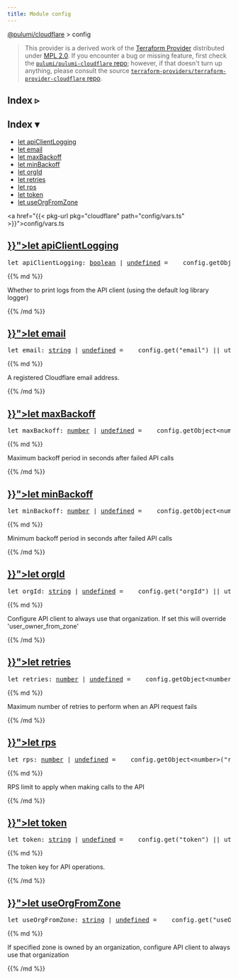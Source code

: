 ```yaml
---
title: Module config
---
```


<!-- WARNING: this page was generated by a tool. Do not edit it by hand. -->
<!-- To change it, please see https://github.com/pulumi/docs/tree/master/tools/tscdocgen. -->

<a href="../">@pulumi/cloudflare</a> &gt; config

> This provider is a derived work of the [Terraform Provider](https://github.com/terraform-providers/terraform-provider-cloudflare)
> distributed under [MPL 2.0](https://www.mozilla.org/en-US/MPL/2.0/). If you encounter a bug or missing feature,
> first check the [`pulumi/pulumi-cloudflare` repo](https://github.com/pulumi/pulumi-cloudflare/issues); however, if that doesn't turn up anything,
> please consult the source [`terraform-providers/terraform-provider-cloudflare` repo](https://github.com/terraform-providers/terraform-provider-cloudflare/issues).



<div class="toggleVisible">
<div class="collapsed">
<h2 class="pdoc-module-header toggleButton" title="Click to show Index">Index ▹</h2>
</div>
<div class="expanded">
<h2 class="pdoc-module-header toggleButton" title="Click to hide Index">Index ▾</h2>
<div class="pdoc-module-contents">
<ul>
<li><a href="#apiClientLogging">let apiClientLogging</a></li>
<li><a href="#email">let email</a></li>
<li><a href="#maxBackoff">let maxBackoff</a></li>
<li><a href="#minBackoff">let minBackoff</a></li>
<li><a href="#orgId">let orgId</a></li>
<li><a href="#retries">let retries</a></li>
<li><a href="#rps">let rps</a></li>
<li><a href="#token">let token</a></li>
<li><a href="#useOrgFromZone">let useOrgFromZone</a></li>
</ul>

<a href="{{< pkg-url pkg="cloudflare" path="config/vars.ts" >}}">config/vars.ts</a> 
</div>
</div>
</div>


<h2 class="pdoc-module-header" id="apiClientLogging">
<a class="pdoc-member-name" href="{{< pkg-url pkg="cloudflare" path="config/vars.ts#L12" >}}">let <b>apiClientLogging</b></a>
</h2>
<div class="pdoc-module-contents">
<pre class="highlight"><span class='kd'>let</span> apiClientLogging: <span class='kd'><a href='https://developer.mozilla.org/en-US/docs/Web/JavaScript/Reference/Global_Objects/Boolean'>boolean</a></span> | <span class='kd'><a href='https://developer.mozilla.org/en-US/docs/Web/JavaScript/Reference/Global_Objects/undefined'>undefined</a></span> = <span class='s2'> __config.getObject&lt;boolean&gt;(&#34;apiClientLogging&#34;) || (utilities.getEnvBoolean(&#34;CLOUDFLARE_API_CLIENT_LOGGING&#34;) || false)</span>;</pre>
{{% md %}}

Whether to print logs from the API client (using the default log library logger)

{{% /md %}}
</div>
<h2 class="pdoc-module-header" id="email">
<a class="pdoc-member-name" href="{{< pkg-url pkg="cloudflare" path="config/vars.ts#L16" >}}">let <b>email</b></a>
</h2>
<div class="pdoc-module-contents">
<pre class="highlight"><span class='kd'>let</span> email: <span class='kd'><a href='https://developer.mozilla.org/en-US/docs/Web/JavaScript/Reference/Global_Objects/String'>string</a></span> | <span class='kd'><a href='https://developer.mozilla.org/en-US/docs/Web/JavaScript/Reference/Global_Objects/undefined'>undefined</a></span> = <span class='s2'> __config.get(&#34;email&#34;) || utilities.getEnv(&#34;CLOUDFLARE_EMAIL&#34;)</span>;</pre>
{{% md %}}

A registered Cloudflare email address.

{{% /md %}}
</div>
<h2 class="pdoc-module-header" id="maxBackoff">
<a class="pdoc-member-name" href="{{< pkg-url pkg="cloudflare" path="config/vars.ts#L20" >}}">let <b>maxBackoff</b></a>
</h2>
<div class="pdoc-module-contents">
<pre class="highlight"><span class='kd'>let</span> maxBackoff: <span class='kd'><a href='https://developer.mozilla.org/en-US/docs/Web/JavaScript/Reference/Global_Objects/Number'>number</a></span> | <span class='kd'><a href='https://developer.mozilla.org/en-US/docs/Web/JavaScript/Reference/Global_Objects/undefined'>undefined</a></span> = <span class='s2'> __config.getObject&lt;number&gt;(&#34;maxBackoff&#34;) || (utilities.getEnvNumber(&#34;CLOUDFLARE_MAX_BACKOFF&#34;) || 30)</span>;</pre>
{{% md %}}

Maximum backoff period in seconds after failed API calls

{{% /md %}}
</div>
<h2 class="pdoc-module-header" id="minBackoff">
<a class="pdoc-member-name" href="{{< pkg-url pkg="cloudflare" path="config/vars.ts#L24" >}}">let <b>minBackoff</b></a>
</h2>
<div class="pdoc-module-contents">
<pre class="highlight"><span class='kd'>let</span> minBackoff: <span class='kd'><a href='https://developer.mozilla.org/en-US/docs/Web/JavaScript/Reference/Global_Objects/Number'>number</a></span> | <span class='kd'><a href='https://developer.mozilla.org/en-US/docs/Web/JavaScript/Reference/Global_Objects/undefined'>undefined</a></span> = <span class='s2'> __config.getObject&lt;number&gt;(&#34;minBackoff&#34;) || (utilities.getEnvNumber(&#34;CLOUDFLARE_MIN_BACKOFF&#34;) || 1)</span>;</pre>
{{% md %}}

Minimum backoff period in seconds after failed API calls

{{% /md %}}
</div>
<h2 class="pdoc-module-header" id="orgId">
<a class="pdoc-member-name" href="{{< pkg-url pkg="cloudflare" path="config/vars.ts#L28" >}}">let <b>orgId</b></a>
</h2>
<div class="pdoc-module-contents">
<pre class="highlight"><span class='kd'>let</span> orgId: <span class='kd'><a href='https://developer.mozilla.org/en-US/docs/Web/JavaScript/Reference/Global_Objects/String'>string</a></span> | <span class='kd'><a href='https://developer.mozilla.org/en-US/docs/Web/JavaScript/Reference/Global_Objects/undefined'>undefined</a></span> = <span class='s2'> __config.get(&#34;orgId&#34;) || utilities.getEnv(&#34;CLOUDFLARE_ORG_ID&#34;)</span>;</pre>
{{% md %}}

Configure API client to always use that organization. If set this will override 'user_owner_from_zone'

{{% /md %}}
</div>
<h2 class="pdoc-module-header" id="retries">
<a class="pdoc-member-name" href="{{< pkg-url pkg="cloudflare" path="config/vars.ts#L32" >}}">let <b>retries</b></a>
</h2>
<div class="pdoc-module-contents">
<pre class="highlight"><span class='kd'>let</span> retries: <span class='kd'><a href='https://developer.mozilla.org/en-US/docs/Web/JavaScript/Reference/Global_Objects/Number'>number</a></span> | <span class='kd'><a href='https://developer.mozilla.org/en-US/docs/Web/JavaScript/Reference/Global_Objects/undefined'>undefined</a></span> = <span class='s2'> __config.getObject&lt;number&gt;(&#34;retries&#34;) || (utilities.getEnvNumber(&#34;CLOUDFLARE_RETRIES&#34;) || 3)</span>;</pre>
{{% md %}}

Maximum number of retries to perform when an API request fails

{{% /md %}}
</div>
<h2 class="pdoc-module-header" id="rps">
<a class="pdoc-member-name" href="{{< pkg-url pkg="cloudflare" path="config/vars.ts#L36" >}}">let <b>rps</b></a>
</h2>
<div class="pdoc-module-contents">
<pre class="highlight"><span class='kd'>let</span> rps: <span class='kd'><a href='https://developer.mozilla.org/en-US/docs/Web/JavaScript/Reference/Global_Objects/Number'>number</a></span> | <span class='kd'><a href='https://developer.mozilla.org/en-US/docs/Web/JavaScript/Reference/Global_Objects/undefined'>undefined</a></span> = <span class='s2'> __config.getObject&lt;number&gt;(&#34;rps&#34;) || (utilities.getEnvNumber(&#34;CLOUDFLARE_RPS&#34;) || 4)</span>;</pre>
{{% md %}}

RPS limit to apply when making calls to the API

{{% /md %}}
</div>
<h2 class="pdoc-module-header" id="token">
<a class="pdoc-member-name" href="{{< pkg-url pkg="cloudflare" path="config/vars.ts#L40" >}}">let <b>token</b></a>
</h2>
<div class="pdoc-module-contents">
<pre class="highlight"><span class='kd'>let</span> token: <span class='kd'><a href='https://developer.mozilla.org/en-US/docs/Web/JavaScript/Reference/Global_Objects/String'>string</a></span> | <span class='kd'><a href='https://developer.mozilla.org/en-US/docs/Web/JavaScript/Reference/Global_Objects/undefined'>undefined</a></span> = <span class='s2'> __config.get(&#34;token&#34;) || utilities.getEnv(&#34;CLOUDFLARE_TOKEN&#34;)</span>;</pre>
{{% md %}}

The token key for API operations.

{{% /md %}}
</div>
<h2 class="pdoc-module-header" id="useOrgFromZone">
<a class="pdoc-member-name" href="{{< pkg-url pkg="cloudflare" path="config/vars.ts#L44" >}}">let <b>useOrgFromZone</b></a>
</h2>
<div class="pdoc-module-contents">
<pre class="highlight"><span class='kd'>let</span> useOrgFromZone: <span class='kd'><a href='https://developer.mozilla.org/en-US/docs/Web/JavaScript/Reference/Global_Objects/String'>string</a></span> | <span class='kd'><a href='https://developer.mozilla.org/en-US/docs/Web/JavaScript/Reference/Global_Objects/undefined'>undefined</a></span> = <span class='s2'> __config.get(&#34;useOrgFromZone&#34;) || utilities.getEnv(&#34;CLOUDFLARE_ORG_ZONE&#34;)</span>;</pre>
{{% md %}}

If specified zone is owned by an organization, configure API client to always use that organization

{{% /md %}}
</div>
